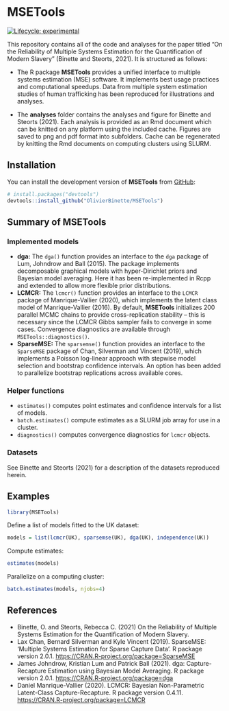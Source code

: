 
<!-- README.md is generated from README.Rmd. Please edit that file -->

# MSETools

<!-- badges: start -->

[![Lifecycle:
experimental](https://img.shields.io/badge/lifecycle-experimental-orange.svg)](https://lifecycle.r-lib.org/articles/stages.html#experimental)
<!-- badges: end -->

This repository contains all of the code and analyses for the paper
titled “On the Reliability of Multiple Systems Estimation for the
Quantification of Modern Slavery” (Binette and Steorts, 2021). It is
structured as follows:

-   The R package **MSETools** provides a unified interface to multiple
    systems estimation (MSE) software. It implements best usage
    practices and computational speedups. Data from multiple system
    estimation studies of human trafficking has been reproduced for
    illustrations and analyses.

-   The **analyses** folder contains the analyses and figure for Binette
    and Steorts (2021). Each analysis is provided as an Rmd document
    which can be knitted on any platform using the included cache.
    Figures are saved to png and pdf format into subfolders. Cache can
    be regenerated by knitting the Rmd documents on computing clusters
    using SLURM.

## Installation

You can install the development version of **MSETools** from
[GitHub](https://github.com/):

``` r
# install.packages("devtools")
devtools::install_github("OlivierBinette/MSETools")
```

## Summary of MSETools

### Implemented models

-   **dga:** The `dga()` function provides an interface to the `dga`
    package of Lum, Johndrow and Ball (2015). The package implements
    decomposable graphical models with hyper-Dirichlet priors and
    Bayesian model averaging. Here it has been re-implemented in Rcpp
    and extended to allow more flexible prior distributions.
-   **LCMCR:** The `lcmcr()` function provides an interface to the
    `LCMCR` package of Manrique-Vallier (2020), which implements the
    latent class model of Manrique-Vallier (2016). By default,
    **MSETools** initializes 200 parallel MCMC chains to provide
    cross-replication stability – this is necessary since the LCMCR
    Gibbs sampler fails to converge in some cases. Convergence
    diagnostics are available through `MSETools::diagnostics()`.
-   **SparseMSE:** The `sparsemse()` function provides an interface to
    the `SparseMSE` package of Chan, Silverman and Vincent (2019), which
    implements a Poisson log-linear approach with stepwise model
    selection and bootstrap confidence intervals. An option has been
    added to parallelize bootstrap replications across available cores.

### Helper functions

-   `estimates()` computes point estimates and confidence intervals for
    a list of models.
-   `batch.estimates()` compute estimates as a SLURM job array for use
    in a cluster.
-   `diagnostics()` computes convergence diagnostics for `lcmcr`
    objects.

### Datasets

See Binette and Steorts (2021) for a description of the datasets
reproduced herein.

## Examples

``` r
library(MSETools)
```

Define a list of models fitted to the UK dataset:

``` r
models = list(lcmcr(UK), sparsemse(UK), dga(UK), independence(UK))
```

Compute estimates:

``` r
estimates(models)
```

Parallelize on a computing cluster:

``` r
batch.estimates(models, njobs=4)
```

## References

-   Binette, O. and Steorts, Rebecca C. (2021) On the Reliability of
    Multiple Systems Estimation for the Quantification of Modern
    Slavery.
-   Lax Chan, Bernard Silverman and Kyle Vincent (2019). SparseMSE:
    ‘Multiple Systems Estimation for Sparse Capture Data’. R package
    version 2.0.1. <https://CRAN.R-project.org/package=SparseMSE>
-   James Johndrow, Kristian Lum and Patrick Ball (2021). dga:
    Capture-Recapture Estimation using Bayesian Model Averaging. R
    package version 2.0.1. <https://CRAN.R-project.org/package=dga>
-   Daniel Manrique-Vallier (2020). LCMCR: Bayesian Non-Parametric
    Latent-Class Capture-Recapture. R package version 0.4.11.
    <https://CRAN.R-project.org/package=LCMCR>
